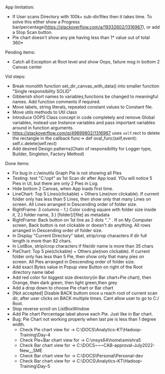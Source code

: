 App limitation:
- If User scans Directory with 100k+ sub-dir/files then it takes time. To solve this either show a Progress bar/percentage(https://stackoverflow.com/a/19332602/1316967), or add a Stop Scan button.
- Pie chart doesn't show any pie having less than 1* value out of total 360*


Pending items:
- Catch all Exception at Root level and show Oops, failure msg in bottom 2 Canvas center


Vid steps:
- Break monolith function set_dir_canvas_with_data() into smaller function "Single responsibility SOLID"
- Gibberish short names to variables,functions be changed to meaningful names. Add function comments if required.
- Move labels, string literals, repeated constant values to Constant file.
- Move utils methods to Util class
- Introduce OOPS Class concept in code completely and remove Global variables, instead use Instance variables and pass important variables around in function arguments.
- https://stackoverflow.com/q/49699802/1316967 uses `self`.rect to delete the rectangle in the callback func-> def oval_func(self,event): self.c.delete(self.rect)
- Add desired Design patterns(Chain of responsibility for Logger type, Builder, Singleton, Factory Method)


Done items:
- Fix bug in c:/winutils Graph Pie is not showing all Pies
- Testing: test "C:\opt" as 1st Scan dir after App load. YOu will notice 5 Pies in UI, but there are only 2 Pies in Log.
- Hide bottom 2 Canvas, when App loads first time.
- LineChart: Top 5 Lines(clickable) + Others Line(non clickable). If current folder only has less than 5 Lines, then show only that many Lines on screen. All Lines arranged in Descending order of folder size.
- RightFrame: 3 columns - 1.) Color coding square with folder size inside it, 2.) folder name, 3.) [folder]/[file] as metadata
- RightFrame: Back button on 1st line as 2 dots ".." . If on My Computer screen, Back button is not clickable or doesn't do anything. All rows arranged in Descending order of folder size.
- In Display "Current Directory" label, strip/crop characters if dir full length is more than 82 chars.
- In ListBox, strip/crop characters if file/dir name is more than 35 chars
- PieChart: Top 5 pie(clickable) + Others pie(non clickable). If current folder only has less than 5 Pie, then show only that many pies on screen.  All Pies arranged in Descending order of folder size.
- Add exact Bytes value in Popup view Button on right of the Root directory name label
- Add red color for biggest size directory(in Bar chart+Pie chart), then Orange, then dark green, then light green,then grey
- Add a drop down to choose Pie chart or Bar chart
- [Not accepted] Disable BACK buttom once u reach root of current scan dir, after user clicks on BACK multiple times. Cant allow user to go to C:/ Root.
- Stop reverse scroll on ListBoxWindow
- Add Pie chart Percentage label above each Pie. Just like in Bar chart.
- Bug: Pie Chart not working properly when last pie is less than 1 degree width.
	- Check Pie chart view for -> C:\DOCS\Analytics-KT\Hadoop-Training\Day-4
	- Check Pie+Bar chart view for -> C:\msys64\home\smishra5
	- Check Bar chart view for -> C:\DOCS\~~~CAB-approval-July2022-New__SME
	- Check Bar chart view for -> C:\DOCS\Personal\Personal-dev
	- Check Bar chart view for -> C:\DOCS\Analytics-KT\Hadoop-Training\Day-5